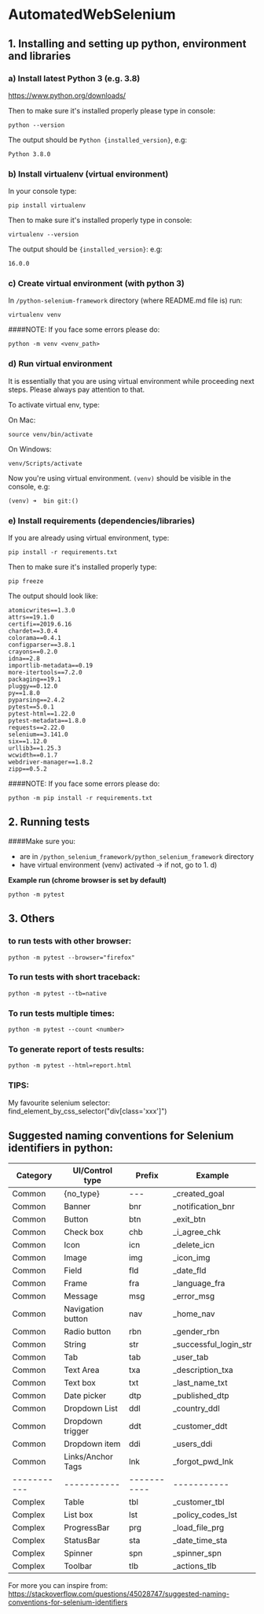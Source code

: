 # AutomatedWebSelenium

## 1. Installing and setting up python, environment and libraries

### a) Install latest Python 3 (e.g. 3.8)
https://www.python.org/downloads/

Then to make sure it's installed properly please type in console:
```
python --version
```
The output should be ```Python {installed_version}```, e.g:
```
Python 3.8.0
```

### b) Install virtualenv (virtual environment)
In your console type:
```
pip install virtualenv
```

Then to make sure it's installed properly type in console:
```
virtualenv --version
```
The output should be ```{installed_version}```:
 e.g:
```
16.0.0
```
### c) Create virtual environment (with python 3)
In ```/python-selenium-framework``` directory (where README.md file is) run:
```
virtualenv venv
```
####NOTE: If you face some errors please do:
```
python -m venv <venv_path>
```

### d) Run virtual environment
It is essentially that you are using virtual environment while proceeding next steps. Please always pay attention to that.

To activate virtual env, type:

On Mac:
```
source venv/bin/activate
```
On Windows:
```
venv/Scripts/activate
```
Now you're using virtual environment. ```(venv)``` should be visible in the console, e.g:
```
(venv) ➜  bin git:() 
```

### e) Install requirements (dependencies/libraries)
If you are already using virtual environment, type:
```
pip install -r requirements.txt
```
Then to make sure it's installed properly type:
```
pip freeze
```
The output should look like:
```
atomicwrites==1.3.0
attrs==19.1.0
certifi==2019.6.16
chardet==3.0.4
colorama==0.4.1
configparser==3.8.1
crayons==0.2.0
idna==2.8
importlib-metadata==0.19
more-itertools==7.2.0
packaging==19.1
pluggy==0.12.0
py==1.8.0
pyparsing==2.4.2
pytest==5.0.1
pytest-html==1.22.0
pytest-metadata==1.8.0
requests==2.22.0
selenium==3.141.0
six==1.12.0
urllib3==1.25.3
wcwidth==0.1.7
webdriver-manager==1.8.2
zipp==0.5.2
```
####NOTE: If you face some errors please do:
```
python -m pip install -r requirements.txt
```


## 2. Running tests
####Make sure you:
- are in `/python_selenium_framework/python_selenium_framework` directory 
- have virtual environment (venv) activated -> if not, go to 1. d)

**Example run (chrome browser is set by default)**

```
python -m pytest
```


## 3. Others

### to run tests with other browser:
```
python -m pytest --browser="firefox"
```

### To run tests with short traceback:
```
python -m pytest --tb=native
```

### To run tests multiple times:
```
python -m pytest --count <number>
``` 

### To generate report of tests results:
```
python -m pytest --html=report.html
```


### TIPS:
My favourite selenium selector:
find_element_by_css_selector("div[class='xxx']")


## Suggested naming conventions for Selenium identifiers in python:

| Category | UI/Control type | Prefix | Example |
| ------ | ------ | ------ | ------ |
| Common | {no_type}                  | ---    | _created_goal         |
| Common | Banner                     | bnr    | _notification_bnr     |
| Common | Button                     | btn    | _exit_btn             |
| Common | Check box                  | chb    | _i_agree_chk          |
| Common | Icon                       | icn    | _delete_icn           |
| Common | Image                      | img    | _icon_img             |
| Common | Field                      | fld    | _date_fld             |
| Common | Frame                      | fra    | _language_fra         |
| Common | Message                    | msg    | _error_msg         |
| Common | Navigation button          | nav    | _home_nav             |
| Common | Radio button               | rbn    | _gender_rbn           |
| Common | String                     | str    | _successful_login_str |
| Common | Tab                        | tab    | _user_tab             |
| Common | Text Area                  | txa    | _description_txa      |
| Common | Text box                   | txt    | _last_name_txt        |
| Common | Date picker                | dtp    | _published_dtp        |
| Common | Dropdown List              | ddl    | _country_ddl          |
| Common | Dropdown trigger           | ddt    | _customer_ddt         |
| Common | Dropdown item              | ddi    | _users_ddi            |
| Common | Links/Anchor Tags          | lnk    | _forgot_pwd_lnk       |
| -----------| -----------| -----------| -----------| 
| Complex | Table                      | tbl    | _customer_tbl      |
| Complex | List box                   | lst    | _policy_codes_lst  |
| Complex | ProgressBar                | prg    | _load_file_prg     | 
| Complex | StatusBar                  | sta    | _date_time_sta     |
| Complex | Spinner                    | spn    | _spinner_spn       |
| Complex | Toolbar                    | tlb    | _actions_tlb       |

For more you can inspire from: 
https://stackoverflow.com/questions/45028747/suggested-naming-conventions-for-selenium-identifiers

